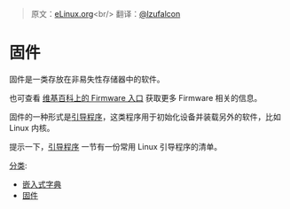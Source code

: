 > 原文：[eLinux.org](http://eLinux.org/Firmware "http://eLinux.org/Firmware")<br/>
> 翻译：[@lzufalcon](https://github.com/lzufalcon)

# 固件

固件是一类存放在非易失性存储器中的软件。

也可查看 [维基百科上的 Firmware 入口](http://en.wikipedia.org/wiki/Firmware) 获取更多 Firmware 相关的信息。

固件的一种形式是[引导程序](../.././dev_portals/Firmware/Bootloader/Bootloader.md "Bootloader")，这类程序用于初始化设备并装载另外的软件，比如 Linux 内核。

提示一下，[引导程序](../.././dev_portals/Firmware/Bootloader/Bootloader.md "Bootloader") 一节有一份常用 Linux 引导程序的清单。

[分类](http://eLinux.org/Special:Categories "Special:Categories"):

-   [嵌入式字典](http://eLinux.org/Category:Embedded_Dictionary "Category:Embedded Dictionary")
-   [固件](http://elinux.org/Category:Firmware)

